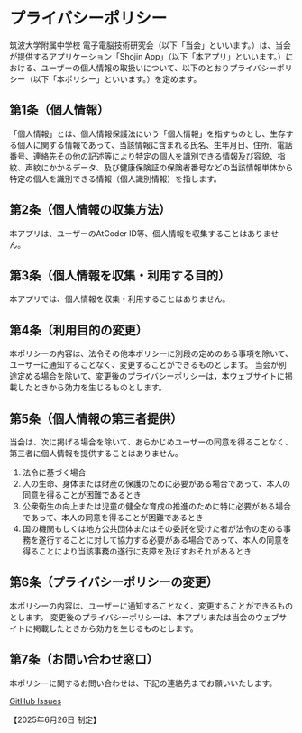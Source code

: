 # プライバシーポリシー

筑波大学附属中学校 電子電脳技術研究会（以下「当会」といいます。）は、当会が提供するアプリケーション「Shojin App」（以下「本アプリ」といいます。）における、ユーザーの個人情報の取扱いについて、以下のとおりプライバシーポリシー（以下「本ポリシー」といいます。）を定めます。

## 第1条（個人情報）

「個人情報」とは、個人情報保護法にいう「個人情報」を指すものとし、生存する個人に関する情報であって、当該情報に含まれる氏名、生年月日、住所、電話番号、連絡先その他の記述等により特定の個人を識別できる情報及び容貌、指紋、声紋にかかるデータ、及び健康保険証の保険者番号などの当該情報単体から特定の個人を識別できる情報（個人識別情報）を指します。

## 第2条（個人情報の収集方法）

本アプリは、ユーザーのAtCoder ID等、個人情報を収集することはありません。

## 第3条（個人情報を収集・利用する目的）

本アプリでは、個人情報を収集・利用することはありません。

## 第4条（利用目的の変更）

本ポリシーの内容は、法令その他本ポリシーに別段の定めのある事項を除いて、ユーザーに通知することなく、変更することができるものとします。
当会が別途定める場合を除いて、変更後のプライバシーポリシーは，本ウェブサイトに掲載したときから効力を生じるものとします。

## 第5条（個人情報の第三者提供）

当会は、次に掲げる場合を除いて、あらかじめユーザーの同意を得ることなく、第三者に個人情報を提供することはありません。

1.  法令に基づく場合
2.  人の生命、身体または財産の保護のために必要がある場合であって、本人の同意を得ることが困難であるとき
3.  公衆衛生の向上または児童の健全な育成の推進のために特に必要がある場合であって、本人の同意を得ることが困難であるとき
4.  国の機関もしくは地方公共団体またはその委託を受けた者が法令の定める事務を遂行することに対して協力する必要がある場合であって、本人の同意を得ることにより当該事務の遂行に支障を及ぼすおそれがあるとき

## 第6条（プライバシーポリシーの変更）

本ポリシーの内容は、ユーザーに通知することなく、変更することができるものとします。
変更後のプライバシーポリシーは、本アプリまたは当会のウェブサイトに掲載したときから効力を生じるものとします。

## 第7条（お問い合わせ窓口）

本ポリシーに関するお問い合わせは、下記の連絡先までお願いいたします。

[GitHub Issues](https://github.com/tsukuba-denden/shojin_app/issues)

【2025年6月26日 制定】
